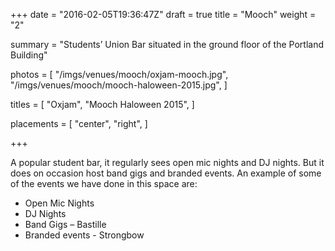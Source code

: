 +++
date = "2016-02-05T19:36:47Z"
draft = true
title = "Mooch"
weight = "2"

summary = "Students’ Union Bar situated in the ground floor of the Portland Building"

photos = [
  "/imgs/venues/mooch/oxjam-mooch.jpg",
  "/imgs/venues/mooch/mooch-haloween-2015.jpg",
]

titles = [
  "Oxjam",
  "Mooch Haloween 2015",
]

placements = [
  "center",
  "right",
]

+++

A popular student bar, it regularly sees open mic nights and DJ nights. But it does on occasion host
band gigs and branded events. An example of some of the events we have done in this space are: 

- Open Mic Nights
- DJ Nights
- Band Gigs – Bastille
- Branded events - Strongbow
